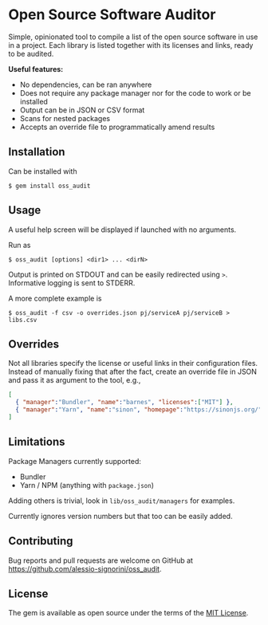 # Open Source Software Auditor
Simple, opinionated tool to compile a list of the open source software in use
in a project. Each library is listed together with its licenses and links,
ready to be audited.

**Useful features:**
* No dependencies, can be ran anywhere
* Does not require any package manager nor for the code to work or be installed
* Output can be in JSON or CSV format
* Scans for nested packages
* Accepts an override file to programmatically amend results

## Installation

Can be installed with

    $ gem install oss_audit

## Usage

A useful help screen will be displayed if launched with no arguments.

Run as

    $ oss_audit [options] <dir1> ... <dirN>

Output is printed on STDOUT and can be easily redirected using `>`. Informative
logging is sent to STDERR.

A more complete example is

    $ oss_audit -f csv -o overrides.json pj/serviceA pj/serviceB > libs.csv

## Overrides

Not all libraries specify the license or useful links in their configuration
files. Instead of manually fixing that after the fact, create an override file
in JSON and pass it as argument to the tool, e.g.,
```json
[
  { "manager":"Bundler", "name":"barnes", "licenses":["MIT"] },
  { "manager":"Yarn", "name":"sinon", "homepage":"https://sinonjs.org/" }
]
```

## Limitations

Package Managers currently supported:
* Bundler
* Yarn / NPM (anything with `package.json`)

Adding others is trivial, look in `lib/oss_audit/managers` for examples.

Currently ignores version numbers but that too can be easily added.

## Contributing

Bug reports and pull requests are welcome on GitHub at https://github.com/alessio-signorini/oss_audit.

## License

The gem is available as open source under the terms of the [MIT License](https://opensource.org/licenses/MIT).
